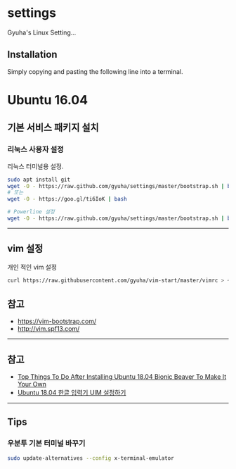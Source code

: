 settings
========

Gyuha's Linux Setting...

## Installation

Simply copying and pasting the following line into a terminal.

# Ubuntu 16.04

## 기본 서비스 패키지 설치

### 리눅스 사용자 설정
리눅스 터미널용 설정.
```bash
sudo apt install git
wget -O - https://raw.github.com/gyuha/settings/master/bootstrap.sh | bash
# 또는
wget -O - https://goo.gl/ti6IoK | bash

# Powerline 설정
wget -O - https://raw.github.com/gyuha/settings/master/bootstrap.sh | bash -s -- -p
```

-----
## vim 설정
개인 적인 vim 설정
```bash
curl https://raw.githubusercontent.com/gyuha/vim-start/master/vimrc > ~/.vimrc
```

## 참고
* https://vim-bootstrap.com/
* http://vim.spf13.com/

-----
## 참고
 * [Top Things To Do After Installing Ubuntu 18.04 Bionic Beaver To Make It Your Own](https://www.linuxuprising.com/2018/04/top-things-to-do-after-installing.html)
 * [Ubuntu 18.04 한글 입력기 UIM 설정하기](http://progtrend.blogspot.com/2018/06/ubuntu-1804-uim.html)


-----
## Tips
### 우분투 기본 터미널 바꾸기
```bash
sudo update-alternatives --config x-terminal-emulator
```
